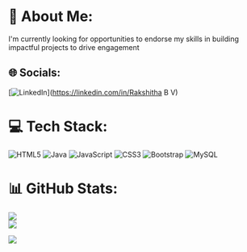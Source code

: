# 💫 About Me:
I'm currently looking for opportunities to endorse my skills in building impactful projects to drive engagement 


## 🌐 Socials:
[![LinkedIn](https://img.shields.io/badge/LinkedIn-%230077B5.svg?logo=linkedin&logoColor=white)](https://linkedin.com/in/Rakshitha B V) 

# 💻 Tech Stack:
![HTML5](https://img.shields.io/badge/html5-%23E34F26.svg?style=flat&logo=html5&logoColor=white) ![Java](https://img.shields.io/badge/java-%23ED8B00.svg?style=flat&logo=openjdk&logoColor=white) ![JavaScript](https://img.shields.io/badge/javascript-%23323330.svg?style=flat&logo=javascript&logoColor=%23F7DF1E) ![CSS3](https://img.shields.io/badge/css3-%231572B6.svg?style=flat&logo=css3&logoColor=white) ![Bootstrap](https://img.shields.io/badge/bootstrap-%238511FA.svg?style=flat&logo=bootstrap&logoColor=white) ![MySQL](https://img.shields.io/badge/mysql-4479A1.svg?style=flat&logo=mysql&logoColor=white)
# 📊 GitHub Stats:
![](https://github-readme-stats.vercel.app/api?username=Rakshitha-16&theme=great-gatsby&hide_border=false&include_all_commits=false&count_private=false)<br/>
![](https://github-readme-streak-stats.herokuapp.com/?user=Rakshitha-16&theme=great-gatsby&hide_border=false)<br/>




[![](https://visitcount.itsvg.in/api?id=Rakshitha-16&icon=2&color=7)](https://visitcount.itsvg.in)


